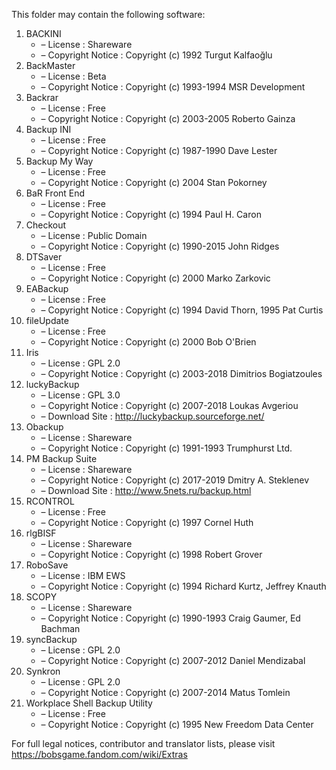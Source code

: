 ﻿This folder may contain the following software:

1. BACKINI
   - – License : Shareware
   - – Copyright Notice : Copyright (c) 1992 Turgut Kalfaoğlu
2. BackMaster
   - – License : Beta
   - – Copyright Notice : Copyright (c) 1993-1994 MSR Development
3. Backrar
   - – License : Free
   - – Copyright Notice : Copyright (c) 2003-2005 Roberto Gainza
4. Backup INI
   - – License : Free
   - – Copyright Notice : Copyright (c) 1987-1990 Dave Lester
5. Backup My Way
   - – License : Free
   - – Copyright Notice : Copyright (c) 2004 Stan Pokorney
6. BaR Front End
   - – License : Free
   - – Copyright Notice : Copyright (c) 1994 Paul H. Caron
7. Checkout
   - – License : Public Domain
   - – Copyright Notice : Copyright (c) 1990-2015 John Ridges
8. DTSaver
   - – License : Free
   - – Copyright Notice : Copyright (c) 2000 Marko Zarkovic
9. EABackup
   - – License : Free
   - – Copyright Notice : Copyright (c) 1994 David Thorn, 1995 Pat Curtis
10. fileUpdate
    - – License : Free
    - – Copyright Notice : Copyright (c) 2000 Bob O'Brien
11. Iris
    - – License : GPL 2.0
    - – Copyright Notice : Copyright (c) 2003-2018 Dimitrios Bogiatzoules
12. luckyBackup
    - – License : GPL 3.0
    - – Copyright Notice : Copyright (c) 2007-2018 Loukas Avgeriou
    - – Download Site : http://luckybackup.sourceforge.net/
13. Obackup
    - – License : Shareware
    - – Copyright Notice : Copyright (c) 1991-1993 Trumphurst Ltd.
14. PM Backup Suite
    - – License : Shareware
    - – Copyright Notice : Copyright (c) 2017-2019 Dmitry A. Steklenev
    - – Download Site : http://www.5nets.ru/backup.html
15. RCONTROL
    - – License : Free
    - – Copyright Notice : Copyright (c) 1997 Cornel Huth
16. rlgBISF
    - – License : Shareware
    - – Copyright Notice : Copyright (c) 1998 Robert Grover
17. RoboSave
    - – License : IBM EWS
    - – Copyright Notice : Copyright (c) 1994 Richard Kurtz, Jeffrey Knauth
18. SCOPY
    - – License : Shareware
    - – Copyright Notice : Copyright (c) 1990-1993 Craig Gaumer, Ed Bachman
19. syncBackup
    - – License : GPL 2.0
    - – Copyright Notice : Copyright (c) 2007-2012 Daniel Mendizabal
20. Synkron
    - – License : GPL 2.0
    - – Copyright Notice : Copyright (c) 2007-2014 Matus Tomlein
21. Workplace Shell Backup Utility
    - – License : Free
    - – Copyright Notice : Copyright (c) 1995 New Freedom Data Center

For full legal notices, contributor and translator lists, please visit https://bobsgame.fandom.com/wiki/Extras
